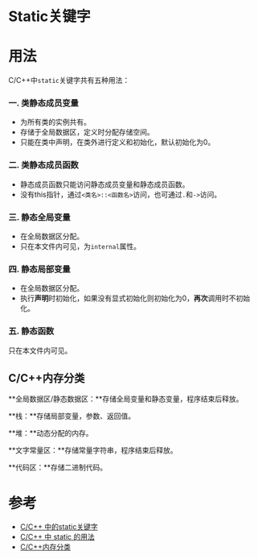 # Static关键字

# 用法

C/C++中`static`关键字共有五种用法：

### 一. 类静态成员变量

- 为所有类的实例共有。
- 存储于全局数据区，定义时分配存储空间。
- 只能在类中声明，在类外进行定义和初始化，默认初始化为0。

### 二. 类静态成员函数

- 静态成员函数只能访问静态成员变量和静态成员函数。
- 没有this指针，通过`<类名>::<函数名>`访问，也可通过`.`和`->`访问。

### 三. 静态全局变量

- 在全局数据区分配。
- 只在本文件内可见，为`internal`属性。

### 四. 静态局部变量

- 在全局数据区分配。
- 执行**声明**时初始化，如果没有显式初始化则初始化为0，**再次**调用时不初始化。

### 五. 静态函数

只在本文件内可见。

## C/C++内存分类

**全局数据区/静态数据区：**存储全局变量和静态变量，程序结束后释放。

**栈：**存储局部变量，参数、返回值。

**堆：**动态分配的内存。

**文字常量区：**存储常量字符串，程序结束后释放。

**代码区：**存储二进制代码。

# 参考

- [C/C++ 中的static关键字](https://zhuanlan.zhihu.com/p/37439983)
- [C/C++ 中 static 的用法](https://www.jianshu.com/p/7034c4dbc496)
- [C/C++内存分类](https://www.jianshu.com/p/2b42bb99435c)
